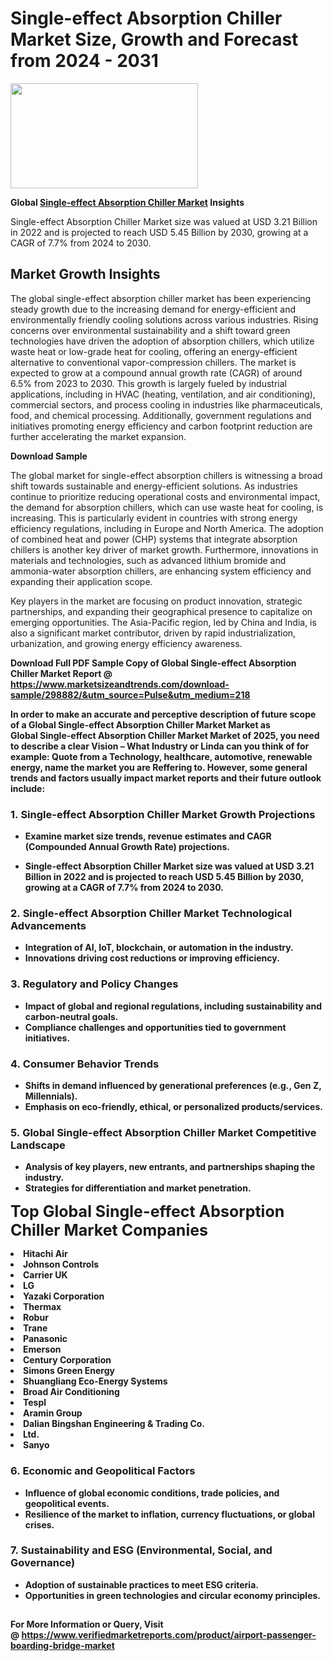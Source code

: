 <H1>Single-effect Absorption Chiller Market Size, Growth and Forecast from 2024 - 2031</H1><img class="aligncenter size-medium wp-image-584254" src="https://thirdeyenews.in/wp-content/uploads/2024/09/Global-Market-Research-300x168.jpeg" alt="" width="300" height="168" /><p><strong>Global&nbsp;<a href="https://www.marketsizeandtrends.com/download-sample/298882/&amp;utm_source=Pulse&amp;utm_medium=218">Single-effect Absorption Chiller Market</a> Insights</strong></p><p>Single-effect Absorption Chiller Market size was valued at USD 3.21 Billion in 2022 and is projected to reach USD 5.45 Billion by 2030, growing at a CAGR of 7.7% from 2024 to 2030.</p><p><h2>Market Growth Insights</h2> <p>The global single-effect absorption chiller market has been experiencing steady growth due to the increasing demand for energy-efficient and environmentally friendly cooling solutions across various industries. Rising concerns over environmental sustainability and a shift toward green technologies have driven the adoption of absorption chillers, which utilize waste heat or low-grade heat for cooling, offering an energy-efficient alternative to conventional vapor-compression chillers. The market is expected to grow at a compound annual growth rate (CAGR) of around 6.5% from 2023 to 2030. This growth is largely fueled by industrial applications, including in HVAC (heating, ventilation, and air conditioning), commercial sectors, and process cooling in industries like pharmaceuticals, food, and chemical processing. Additionally, government regulations and initiatives promoting energy efficiency and carbon footprint reduction are further accelerating the market expansion.</p> <p><strong>Download Sample</strong></p> <p>The global market for single-effect absorption chillers is witnessing a broad shift towards sustainable and energy-efficient solutions. As industries continue to prioritize reducing operational costs and environmental impact, the demand for absorption chillers, which can use waste heat for cooling, is increasing. This is particularly evident in countries with strong energy efficiency regulations, including in Europe and North America. The adoption of combined heat and power (CHP) systems that integrate absorption chillers is another key driver of market growth. Furthermore, innovations in materials and technologies, such as advanced lithium bromide and ammonia-water absorption chillers, are enhancing system efficiency and expanding their application scope.</p> <p>Key players in the market are focusing on product innovation, strategic partnerships, and expanding their geographical presence to capitalize on emerging opportunities. The Asia-Pacific region, led by China and India, is also a significant market contributor, driven by rapid industrialization, urbanization, and growing energy efficiency awareness.</p> <p><strong></p><p><span class=""><strong>Download Full PDF Sample Copy of Global Single-effect Absorption Chiller Market Report</strong> @ <a href="https://www.marketsizeandtrends.com/download-sample/298882/&amp;utm_source=Pulse&amp;utm_medium=218" target="_blank">https://www.marketsizeandtrends.com/download-sample/298882/&amp;utm_source=Pulse&amp;utm_medium=218</a></span></p><p>In order to make an accurate and perceptive description of future scope of a Global&nbsp;Single-effect Absorption Chiller Market Market as Global&nbsp;Single-effect Absorption Chiller Market Market of 2025, you need to describe a clear Vision &ndash; What Industry or Linda can you think of for example: Quote from a Technology, healthcare, automotive, renewable energy, name the market you are Reffering to. However, some general trends and factors usually impact market reports and their future outlook include:</p><h3>1.&nbsp;<strong>Single-effect Absorption Chiller Market Growth Projections</strong></h3><ul><li>Examine market size trends, revenue estimates and CAGR (Compounded Annual Growth Rate) projections.</li><li><p>Single-effect Absorption Chiller Market size was valued at USD 3.21 Billion in 2022 and is projected to reach USD 5.45 Billion by 2030, growing at a CAGR of 7.7% from 2024 to 2030.</p></li></ul><h3>2.&nbsp;<strong>Single-effect Absorption Chiller Market Technological Advancements</strong></h3><ul><li>Integration of AI, IoT, blockchain, or automation in the industry.</li><li>Innovations driving cost reductions or improving efficiency.</li></ul><h3>3.&nbsp;<strong>Regulatory and Policy Changes</strong></h3><ul><li>Impact of global and regional regulations, including sustainability and carbon-neutral goals.</li><li>Compliance challenges and opportunities tied to government initiatives.</li></ul><h3>4.&nbsp;<strong>Consumer Behavior Trends</strong></h3><ul><li>Shifts in demand influenced by generational preferences (e.g., Gen Z, Millennials).</li><li>Emphasis on eco-friendly, ethical, or personalized products/services.</li></ul><h3>5.&nbsp;<strong>Global Single-effect Absorption Chiller Market Competitive Landscape</strong></h3><ul><li>Analysis of key players, new entrants, and partnerships shaping the industry.</li><li>Strategies for differentiation and market penetration.</li></ul><p data-pm-slice="1 1 []"><span style="color: inherit; font-family: inherit; font-size: 25px;">Top Global Single-effect Absorption Chiller Market Companies</span></p><div class="" data-test-id=""><p><li>Hitachi Air</li><li> Johnson Controls</li><li> Carrier UK</li><li> LG</li><li> Yazaki Corporation</li><li> Thermax</li><li> Robur</li><li> Trane</li><li> Panasonic</li><li> Emerson</li><li> Century Corporation</li><li> Simons Green Energy</li><li> Shuangliang Eco-Energy Systems</li><li> Broad Air Conditioning</li><li> Tespl</li><li> Aramin Group</li><li> Dalian Bingshan Engineering & Trading Co.</li><li> Ltd.</li><li> Sanyo</li></p></div><h3>6.&nbsp;<strong>Economic and Geopolitical Factors</strong></h3><ul><li>Influence of global economic conditions, trade policies, and geopolitical events.</li><li>Resilience of the market to inflation, currency fluctuations, or global crises.</li></ul><h3>7.&nbsp;<strong>Sustainability and ESG (Environmental, Social, and Governance)</strong></h3><ul><li>Adoption of sustainable practices to meet ESG criteria.</li><li>Opportunities in green technologies and circular economy principles.</li></ul><h2><strong style="font-size: 14px;">For More Information or Query, Visit @&nbsp;</strong><a style="background-color: #ffffff; font-size: 14px;" href="https://www.marketsizeandtrends.com/report/single-effect-absorption-chiller-market/" target="_blank">https://www.verifiedmarketreports.com/product/airport-passenger-boarding-bridge-market</a></h2>
